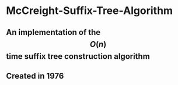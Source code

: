 # McCreight-Suffix-Tree-Algorithm
## An implementation of the $$O(n)$$ time suffix tree construction algorithm
## Created in 1976